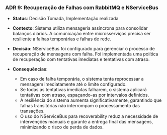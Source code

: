 ### ADR 9: Recuperação de Falhas com RabbitMQ e NServiceBus

- **Status**: Decisão Tomada, Implementação realizada
  
- **Contexto**: Sistema utiliza mensageria assíncrona para consolidar balanços diários. A comunicação entre microsserviços precisa ser resiliente a falhas temporárias e falhas de rede.
  
- **Decisão**:  NServiceBus foi configurado para gerenciar o processo de recuperação de mensagens com falha. Foi implementada uma política de recuperação com tentativas imediatas e tentativas com atraso.

- **Consequências**:
  - Em caso de falha temporária, o sistema tenta reprocessar a mensagem imediatamente até o limite configurado.
  - Se todas as tentativas imediatas falharem, o sistema aplicará tentativas com atraso, espaçando-as por intervalos definidos.
  - A resiliência do sistema aumenta significativamente, garantindo que falhas transitórias não interrompam o processamento das transações.
  - O uso do NServiceBus para recoverability reduz a necessidade de intervenções manuais e garante a entrega final das mensagens, minimizando o risco de perda de dados.
